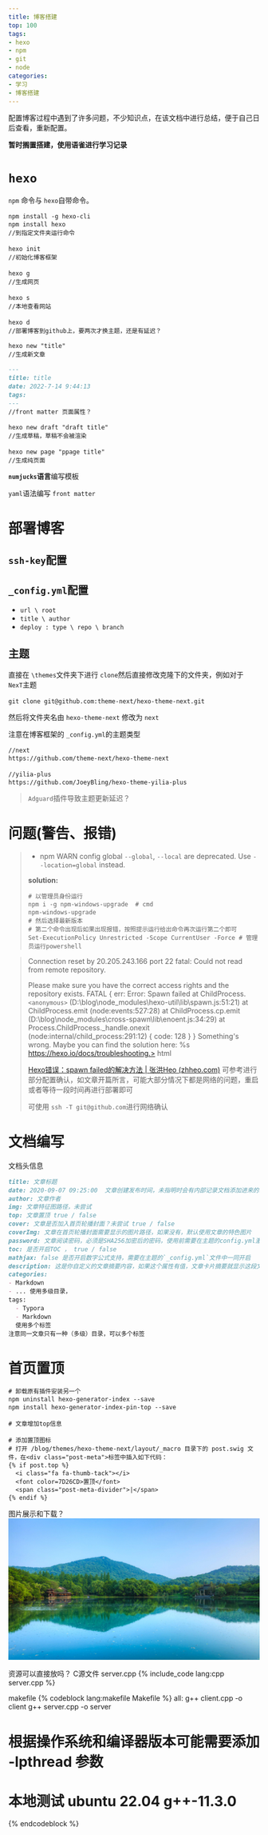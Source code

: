 ```yaml
---
title: 博客搭建
top: 100
tags: 
- hexo 
- npm
- git
- node
categories: 
- 学习
- 博客搭建
---
```

配置博客过程中遇到了许多问题，不少知识点，在该文档中进行总结，便于自己日后查看，重新配置。

**暂时搁置搭建，使用语雀进行学习记录**

# `hexo`

`npm` 命令与 `hexo`自带命令。

<!--more-->

```shell
npm install -g hexo-cli
npm install hexo 
//到指定文件夹运行命令

hexo init
//初始化博客框架

hexo g 
//生成网页

hexo s 
//本地查看网站

hexo d
//部署博客到github上，要两次才换主题，还是有延迟？
```

```shell
hexo new "title"
//生成新文章
```

```markdown
---
title: title
date: 2022-7-14 9:44:13
tags:
---
//front matter 页面属性？
```

```shell
hexo new draft "draft title"
//生成草稿，草稿不会被渲染

hexo new page "ppage title"
//生成纯页面
```

**`numjucks`语言**编写模板

`yaml`语法编写 `front matter`

# 部署博客

## `ssh-key`配置

## `_config.yml`配置

* `url \ root`
* `title \ author`
* `deploy : type \ repo \ branch`

## 主题

直接在 `\themes`文件夹下进行 `clone`然后直接修改克隆下的文件夹，例如对于 `NexT`主题

`git clone git@github.com:theme-next/hexo-theme-next.git `

然后将文件夹名由 `hexo-theme-next` 修改为 `next`

注意在博客框架的 `_config.yml`的主题类型

```
//next
https://github.com/theme-next/hexo-theme-next

//yilia-plus
https://github.com/JoeyBling/hexo-theme-yilia-plus
```

> `Adguard`插件导致主题更新延迟？

# 问题(警告、报错)

> * npm WARN config global `--global`, `--local` are deprecated. Use `--location=global` instead.
>
> **solution:**
>
> ```shell
> # 以管理员身份运行
> npm i -g npm-windows-upgrade  # cmd
> npm-windows-upgrade  
> # 然后选择最新版本
> # 第二个命令出现后如果出现报错，按照提示运行给出命令再次运行第二个即可
> Set-ExecutionPolicy Unrestricted -Scope CurrentUser -Force # 管理员运行powershell
> ```

> Connection reset by 20.205.243.166 port 22
> fatal: Could not read from remote repository.
>
> Please make sure you have the correct access rights
> and the repository exists.
> FATAL {
> err: Error: Spawn failed
> at ChildProcess.`<anonymous>` (D:\blog\node_modules\hexo-util\lib\spawn.js:51:21)
> at ChildProcess.emit (node:events:527:28)
> at ChildProcess.cp.emit (D:\blog\node_modules\cross-spawn\lib\enoent.js:34:29)
> at Process.ChildProcess._handle.onexit (node:internal/child_process:291:12) {
> code: 128
> }
> } Something's wrong. Maybe you can find the solution here: %s https://hexo.io/docs/troubleshooting.> html
>
> [Hexo错误：spawn failed的解决方法 | 张洪Heo (zhheo.com)](https://blog.zhheo.com/p/128998ac.html) 可参考进行部分配置确认，如文章开篇所言，可能大部分情况下都是网络的问题，重启或者等待一段时间再进行部署即可
>
> 可使用 `ssh -T git@github.com`进行网络确认

# 文档编写

文档头信息

```markdown
title: 文章标题
date: 2020-09-07 09:25:00  文章创建发布时间，未指明时会有内部记录文档添加进来的时间
author: 文章作者
img: 文章特征图路径，未尝试
top: 文章置顶 true / false
cover: 文章是否加入首页轮播封面？未尝试 true / false
coverImg: 文章在首页轮播封面需要显示的图片路径，如果没有，默认使用文章的特色图片
password: 文章阅读密码，必须是SHA256加密后的密码，使用前需要在主题的config.yml激活verifyPassword选项
toc: 是否开启TOC ， true / false
mathjax: false 是否开启数字公式支持，需要在主题的`_config.yml`文件中一同开启
description: 这是你自定义的文章摘要内容，如果这个属性有值，文章卡片摘要就显示这段文字，否则程序会自动截取文章的部分内容作为摘要
categories: 
- Markdown
- ... 使用多级目录，
tags:
  - Typora
  - Markdown
  使用多个标签
注意同一文章只有一种（多级）目录，可以多个标签
```

# 首页置顶
```shell
# 卸载原有插件安装另一个
npm uninstall hexo-generator-index --save
npm install hexo-generator-index-pin-top --save

# 文章增加top信息

# 添加置顶图标
# 打开 /blog/themes/hexo-theme-next/layout/_macro 目录下的 post.swig 文件，在<div class="post-meta">标签中插入如下代码：
{% if post.top %}
  <i class="fa fa-thumb-tack"></i>
  <font color=7D26CD>置顶</font>
  <span class="post-meta-divider">|</span>
{% endif %}
```


图片展示和下载？
![alt text](../images/client2.jpg)


资源可以直接放吗？
C源文件 server.cpp
{% include_code  lang:cpp server.cpp %}

makefile 
{% codeblock lang:makefile Makefile %}
all:
	g++ client.cpp -o client
	g++ server.cpp -o server
# 根据操作系统和编译器版本可能需要添加 -lpthread 参数
# 本地测试 ubuntu 22.04  g++-11.3.0
{%  endcodeblock %}


